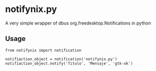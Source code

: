 notifynix.py
============

A very simple wrapper of dbus org.freedesktop.Notifications in python

Usage
-----

	from notifynix import notification

	notifiaction_object = notification('notifynix.py')
	notifiaction_object.notify('Titulo', 'Mensaje', 'gtk-ok')
